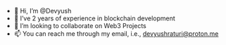 - 👋 Hi, I’m @Devyush
- 🌱 I’ve 2 years of experience in blockchain development
- 💞️ I’m looking to collaborate on Web3 Projects
- 📫 You can reach me through my email, i.e., devyushraturi@proton.me

<!---
Devyush/Devyush is a ✨ special ✨ repository because its `README.md` (this file) appears on your GitHub profile.
You can click the Preview link to take a look at your changes.
--->

